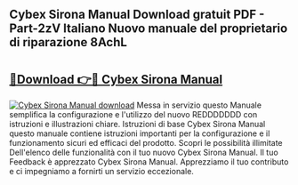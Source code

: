 ## Cybex Sirona Manual Download gratuit PDF - Part-2zV Italiano Nuovo manuale del proprietario di riparazione 8AchL

# <h2><a href="http://df97ye.blite.top/?on=Cybex+Sirona+Manual">🔗Download 👉🔴 Cybex Sirona Manual</a></h2>

[![Cybex Sirona Manual download](https://i.imgur.com/lujVjoI.png)](http://df97ye.blite.top/?on=Cybex+Sirona+Manual)
Messa in servizio questo Manuale semplifica la configurazione e l'utilizzo del nuovo REDDDDDDD con istruzioni e illustrazioni chiare. Istruzioni di base Cybex Sirona Manual questo manuale contiene istruzioni importanti per la configurazione e il funzionamento sicuri ed efficaci del prodotto. Scopri le possibilità illimitate Dell'elenco delle funzionalità con il tuo nuovo Cybex Sirona Manual. Il tuo Feedback è apprezzato Cybex Sirona Manual. Apprezziamo il tuo contributo e ci impegniamo a fornirti un servizio eccezionale.
